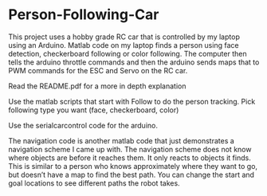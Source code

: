 # Person-Following-Car
This project uses a hobby grade RC car that is controlled by my laptop using an Arduino. Matlab code on my laptop finds a person using face detection, checkerboard following or color following. The computer then tells the arduino throttle commands and then the arduino sends maps that to PWM commands for the ESC and Servo on the RC car.

Read the README.pdf for a more in depth explanation


Use the matlab scripts that start with Follow to do the person tracking. Pick following type you want (face, checkerboard, color)

Use the serialcarcontrol code for the arduino. 


The navigation code is another matlab code that just demonstrates a navigation scheme I came up with.
The navigation scheme does not know where objects are before it reaches them. It only reacts to objects
it finds. This is similar to a person who knows approximately where they want to go, but doesn’t have a map
to find the best path. 
You can change the start and goal locations to see different paths the robot takes. 
